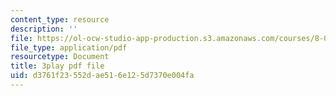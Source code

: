 ```yaml
---
content_type: resource
description: ''
file: https://ol-ocw-studio-app-production.s3.amazonaws.com/courses/8-01sc-classical-mechanics-fall-2016/d3761f23552dae516e125d7370e004fa_ozIdCgo5uI4.pdf
file_type: application/pdf
resourcetype: Document
title: 3play pdf file
uid: d3761f23-552d-ae51-6e12-5d7370e004fa
---
```

